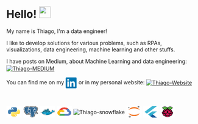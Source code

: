 # Hello! <img src="https://raw.githubusercontent.com/MartinHeinz/MartinHeinz/master/wave.gif" height="30" width="30">

My name is Thiago, I'm a data engineer!

I like to develop solutions for various problems, such as RPAs, visualizations, data engineering, machine learning and other stuffs. 

I have posts on Medium, about Machine Learning and data engineering: <a href="https://thiago-bellotto.medium.com/" rel="nofollow"><img align="center" alt="Thiago-MEDIUM" height="30" width="130" src="https://miro.medium.com/max/8976/1*Ra88BZ-CSTovFS2ZSURBgg.png" alt="Medium" style="max-width: 100%;"></a>

<p dir="auto">You can find me on my <a href="https://www.linkedin.com/in/thiago-bellotto/" rel="nofollow"><img align="center" alt="Thiago-fluter" height="30" width="30" src="https://github.com/devicons/devicon/blob/master/icons/linkedin/linkedin-original.svg" alt="LinkedIn" style="max-width: 100%;"></a> or in my personal website: <a href="https://www.thiagobellotto.com/" rel="nofollow"><img align="center" alt="Thiago-Website" height="40" width="40" src="https://user-images.githubusercontent.com/17580929/165942537-9f481684-a483-4e27-848f-580e318b07a6.png" alt="Website" style="max-width: 100%, max-height: 100%;"></a></p>

<h2 dir="auto"></h2>
<div dir="icons"><br>
  <img align="center" alt="Thiago-python" height="30" width="40" src="https://github.com/devicons/devicon/blob/master/icons/python/python-original.svg" style="max-width:100%;">
  <img align="center" alt="Thiago-postgres" height="30" width="40" src="https://github.com/devicons/devicon/blob/master/icons/postgresql/postgresql-original.svg" style="max-width:100%;">
  <img align="center" alt="Thiago-docker" height="30" width="40" src="https://github.com/devicons/devicon/blob/master/icons/docker/docker-original.svg" style="max-width:100%;">
  <img align="center" alt="Thiago-gcloud" height="30" width="40" src="https://github.com/devicons/devicon/blob/master/icons/googlecloud/googlecloud-original.svg" style="max-width:100%;">
 <img align="center" alt="Thiago-snowflake" height="30" width="30" src="https://www.vectorlogo.zone/logos/snowflake/snowflake-icon.svg" style="max-width:100%;">
 <img align="center" alt="Thiago-jupyter" height="30" width="40" src="https://github.com/devicons/devicon/blob/master/icons/jupyter/jupyter-original.svg" style="max-width:100%;">
  <img align="center" alt="Thiago-fluter" height="30" width="40" src="https://github.com/devicons/devicon/blob/master/icons/flutter/flutter-original.svg" style="max-width:100%;">
  <img align="center" alt="Thiago-raspberry" height="30" width="40" src="https://github.com/devicons/devicon/blob/master/icons/raspberrypi/raspberrypi-original.svg" style="max-width:100%;">
</div>
<h2 dir="auto"></h2>

<!-- ![Snake animation](https://github.com/thiagobellotto/thiagobellotto/blob/output/github-contribution-grid-snake.svg) -->
